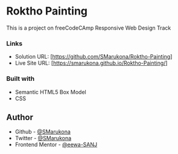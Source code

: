 # Roktho Painting

This is a project on freeCodeCAmp Responsive Web Design Track

### Links

- Solution URL: [https://github.com/SMarukona/Roktho-Painting]
- Live Site URL: [https://smarukona.github.io/Roktho-Painting/]

### Built with

- Semantic HTML5 Box Model
- CSS

## Author
- Github - [@SMarukona](https://github.com/SMarukona)
- Twitter - [@SMarukona](https://twitter.com/SMarukona)
- Frontend Mentor - [@eewa-SANJ](https://www.frontendmentor.io/profile/eewa-SANJ)